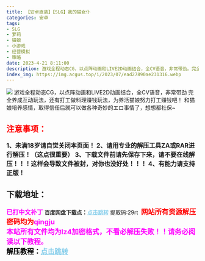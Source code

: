 ```yaml
---
title: 【安卓直装】【SLG】我的猫女仆
categories: 安卓
tags:
- SLG
- 萝莉
- 猫娘
- 小游戏
- 经营模拟
- 策略
date: 2023-4-21 8:11:00
description: 游戏全程动态CG，以点阵动画和LIVE2D动画结合，全CV语音，非常带劲。完全养成互动玩法，还有打工做料理赚钱玩法，为养活猫娘努力打工赚钱吧！和猫娘培养感情，取得信任后就可以做各种奇妙的エロ事情了，想想都社保~
index_img: https://img.acgus.top/i/2023/07/ead27890ae231316.webp
---
```

![](https://img.acgus.top/i/2023/07/ead27890ae231316.webp)
游戏全程动态CG，以点阵动画和LIVE2D动画结合，全CV语音，非常带劲
完全养成互动玩法，还有打工做料理赚钱玩法，为养活猫娘努力打工赚钱吧！
和猫娘培养感情，取得信任后就可以做各种奇妙的エロ事情了，想想都社保~
<br>



## <font color=#FF0000 >注意事项：</font>
<font size=3><b>1、未满18岁请自觉关闭本页面！
2、请用专业的解压工具ZA或RAR进行解压！（这点很重要）
3、下载文件前请先保存下来，请不要在线解压！！！这样会导致文件被封，对你也没好处！！！
4、有能力请支持正版！</b></font>

## 下载地址：
<font color=#FF00FF size=3><b>已打中文补丁</b></font>
<b>百度网盘下载点：</b><a href="https://pan.baidu.com/s/1ET3es2vlkf_cYYI1-FMHHg?pwd=29rt" style="color: #87CEEB;"><b>点击跳转</b></a> 提取码:29rt
<a style="padding: 0" href="https://post.qingju.org/AD/"><img style="max-width:100%" src="https://img.acgus.top/i/2024/07/478f689b8021d8d499ab43d21acf137a.gif" alt=""></a>
<b><font color=#FF0000 size=4>网站所有资源解压密码均为</b></font><b><font color=#FF00FF size=4>qingju</font><font color=#FF0000 ></font></b><br><b><font color=#FF00FF size=4>本站所有文件均为lz4加密格式，不看必解压失败！！请务必阅读以下教程。</b></font><br><b><font color=#000 size=4>解压教程：</b><a href="https://post.qingju.org/tutorial/000/" style="color: #87CEEB;"><b>点击跳转</b></a>
